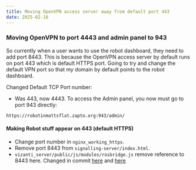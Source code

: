 ```yaml
---
title: Moving OpenVPN access server away from default port 443
date: 2025-02-16
---
```

### Moving OpenVPN to port 4443 and admin panel to 943
So currently when a user wants to use the robot dashboard, they need to add port 8443. This is because the OpenVPN access server by default runs on port 443 which is default HTTPS port. Going to try and change the default VPN port so that my domain by default points to the robot dashboard.
<!--more-->

Changed Default TCP Port number:
- Was 443, now 4443.
To access the Admin panel, you now must go to port 943 directly:
```
https://robotinmattsflat.zapto.org:943/admin/
```

#### Making Robot stuff appear on 443 (default HTTPS)
- Change port number in `nginx_working_https`.
- Remove port 8443 from `signalling-server/index.html`.
- `vizanti_server/public/js/modules/rosbridge.js` remove reference to 8443 here.
Changed in commit [here](https://github.com/MJPye/robot_with_webrtc/commit/881642830aa0eee5ebd9a1dd9a1752711aab3282) and [here](https://github.com/MJPye/vizanti/commit/93583a9657dd25559ec9701e81fdcb7c9b80dc05)
